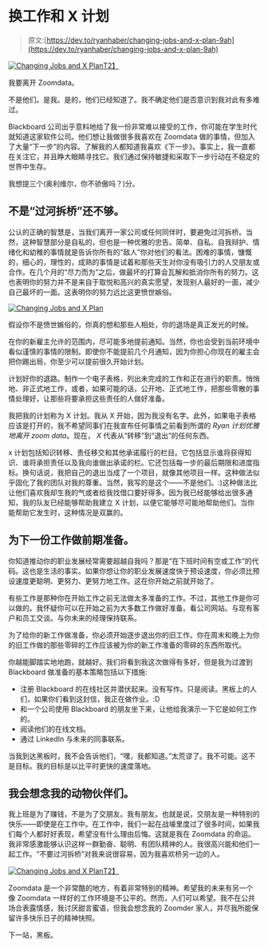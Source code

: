 # 换工作和 X 计划

> 原文:[https://dev.to/ryanhaber/changing-jobs-and-x-plan-9ah](https://dev.to/ryanhaber/changing-jobs-and-x-plan-9ah)

[![Changing Jobs and X Plan](../Images/56633fe783dc51998106803148dcc848.png)T2】](https://res.cloudinary.com/practicaldev/image/fetch/s--8RPix1LX--/c_limit%2Cf_auto%2Cfl_progressive%2Cq_auto%2Cw_880/http://api-ambassador.ghost.io/content/images/2017/08/rhp_7183-reduced.jpg)

我要离开 Zoomdata。

不是他们。是我。是的，他们已经知道了。我不确定他们是否意识到我对此有多难过。

Blackboard 公司出乎意料地给了我一份非常难以接受的工作，你可能在学生时代就知道这家软件公司。他们想让我做很多我喜欢在 Zoomdata 做的事情，但加入了大量“下一步”的内容。了解我的人都知道我喜欢《下一步》。事实上，我一直都在关注它，并且睁大眼睛寻找它。我们通过保持敏捷和采取下一步行动在不稳定的世界中生存。

我想提三个(奥利维尔，你不骄傲吗？)分。

## [](#not-burning-bridges-isnt-enough)不是“过河拆桥”还不够。

公认的正确的智慧是，当我们离开一家公司或任何同伴时，要避免过河拆桥。当然，这种智慧部分是自私的，但也是一种优雅的忠告。简单、自私、自我辩护、情绪化和幼稚的事情就是告诉你所有的“敌人”你对他们的看法。困难的事情，慷慨的，细心的，理性的，成熟的事情是试着和那些天生对你没有吸引力的人交朋友或合作。在几个月的“尽力而为”之后，做最坏的打算会瓦解和抵消你所有的努力。这也表明你的努力并不是来自于取悦和高兴的真实愿望，发现别人最好的一面，减少自己最坏的一面。这表明你的努力远比这更愤世嫉俗。

[![Changing Jobs and X Plan](../Images/4282894b45a0ea207359bdc16f501b34.png)](https://res.cloudinary.com/practicaldev/image/fetch/s--M9SNiSWc--/c_limit%2Cf_auto%2Cfl_progressive%2Cq_auto%2Cw_880/http://api-ambassador.ghost.io/content/images/2017/08/bridge-burn.jpg)

假设你不是愤世嫉俗的，你真的想和那些人相处，你的退场是真正发光的时候。

在你的新雇主允许的范围内，尽可能多地提前通知。当然，你也会受到当前环境中看似谨慎的事情的限制。即使你不能提前几个月通知，因为你担心你现在的雇主会把你踢出局，你至少可以提前很久开始计划。

计划好你的退路。制作一个电子表格，列出未完成的工作和正在进行的职责。悄悄地、非正式地工作，或者，如果可能的话，公开地、正式地工作，把那些零散的事情处理好，让那些将要承担这些责任的人做好准备。

我把我的计划称为 X 计划。我从 X 开始，因为我没有名字。此外，如果电子表格应该是打开的，我不希望同事们在我宣布任何事情之前看到所谓的 *Ryan 计划优雅地离开 zoom data*。现在， *X* 代表从“转移”到“退出”的任何东西。

x 计划包括知识转移、责任移交和其他承诺履行的栏目。它包括显示谁将获得知识、谁将承担责任以及我向谁做出承诺的栏。它还包括每一步的最后期限和进度指标。换句话说，我把自己的退出当成了一个项目，就像其他项目一样。这种做法似乎固化了我的团队对我的尊重。当然，我写的是这个——不是他们。:)这种做法比让他们喜欢我却生我的气或者给我找借口要好得多。因为我已经能够给出很多通知，我的队友已经能够帮助我建立 X 计划，以便它能够尽可能地帮助他们。当你能帮助它发生时，这种情况是双赢的。

## [](#preprepare-for-the-next-job)为下一份工作做前期准备。

你知道推动你的职业发展经常需要超越自我吗？那是“在下班时间有空或工作”的代码。这也是生活的事实。如果你想让你的职业发展速度快于预设速度，你必须比预设速度更聪明、更努力、更努力地工作。这在你开始之前就开始了。

有些工作是那种你在开始工作之前无法做太多准备的工作。不过，其他工作是你可以做的。我怀疑你可以在开始之前为大多数工作做好准备。看公司网站。与现有客户和员工交谈。与你未来的经理保持联系。

为了给你的新工作做准备，你必须开始逐步退出你的旧工作。你在周末和晚上为你的旧工作做的那些零碎的工作应该被为你的新工作准备的零碎的东西所取代。

你越能脚踏实地地跑，就越好。我们将看到我这次做得有多好，但是我为过渡到 Blackboard 做准备的基本策略包括以下措施:

*   注册 Blackboard 的在线社区并潜伏起来。没有写作。只是阅读。黑板上的人们，如果你们看到这封信，我正在做作业。:D
*   和一个公司使用 Blackboard 的朋友坐下来，让他给我演示一下它是如何工作的。
*   阅读他们的在线文档。
*   通过 LinkedIn 与未来的同事联系。

当我到达黑板时，我不会告诉他们，“嘿，我都知道。”太荒谬了。我不可能。这不是目标。我的目标是以比平时更快的速度落地。

## 我会想念我的动物伙伴们。

我上班是为了赚钱，不是为了交朋友。我有朋友。也就是说，交朋友是一种特别的快乐——即使是在工作中。在工作中，我们一起在战壕里度过了很多时间，如果我们每个人都好好表现，希望没有什么理由后悔。这就是我在 Zoomdata 的命运。我非常感激能够认识这样一群勤奋、聪明、有团队精神的人。我很高兴能和他们一起工作。“不要过河拆桥”对我来说很容易，因为我喜欢桥另一边的人。

[![Changing Jobs and X Plan](../Images/48a1c0dcddb14ae43c72e18c53556caa.png)T2】](https://res.cloudinary.com/practicaldev/image/fetch/s--XWPpH7GR--/c_limit%2Cf_auto%2Cfl_progressive%2Cq_auto%2Cw_880/http://api-ambassador.ghost.io/content/images/2017/08/Image-uploaded-from-iOS-copy-2.jpg)

Zoomdata 是一个非常酷的地方，有着非常特别的精神。希望我的未来有另一个像 Zoomdata 一样好的工作环境是不公平的。然而，人们可以希望。我不在公共场合表露情感，我讨厌甜言蜜语，但我会想念我的 Zoomder 家人，并尽我所能保留许多快乐日子的精神快照。

下一站，黑板。